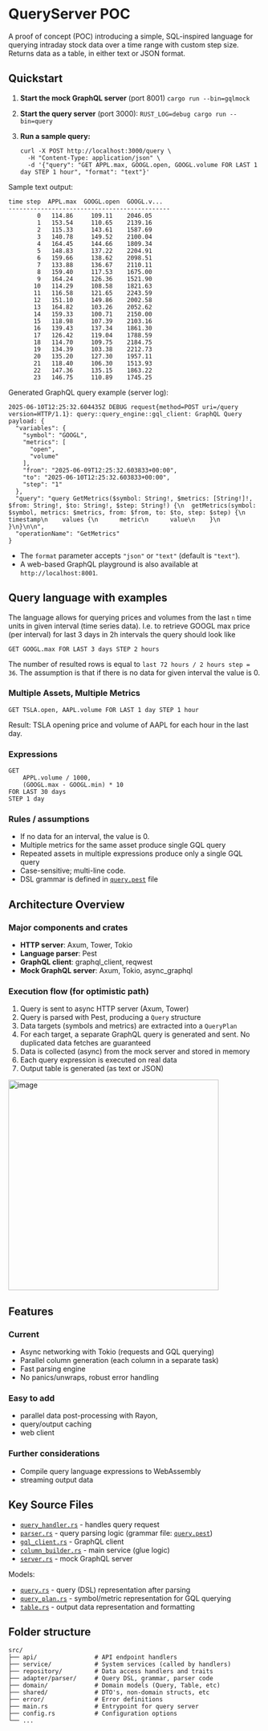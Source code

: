 # QueryServer POC

A proof of concept (POC) introducing a simple, SQL-inspired language for querying intraday stock
data over a time range with custom step size.  Returns data as a table, in either text or JSON format.


## Quickstart

1. **Start the mock GraphQL server** (port 8001)
    ``` cargo run --bin=gqlmock ```

2. **Start the query server** (port 3000):
    ``` RUST_LOG=debug cargo run --bin=query ```

3. **Run a sample query:**
    ```
    curl -X POST http://localhost:3000/query \
      -H "Content-Type: application/json" \
      -d '{"query": "GET APPL.max, GOOGL.open, GOOGL.volume FOR LAST 1 day STEP 1 hour", "format": "text"}'
    ```

Sample text output:

```
time step  APPL.max  GOOGL.open  GOOGL.v...
---------------------------------------------
        0   114.86     109.11    2046.05
        1   153.54     110.65    2139.16
        2   115.33     143.61    1587.69
        3   140.78     149.52    2100.04
        4   164.45     144.66    1809.34
        5   148.83     137.22    2204.91
        6   159.66     138.62    2098.51
        7   133.88     136.67    2110.11
        8   159.40     117.53    1675.00
        9   164.24     126.36    1521.90
       10   114.29     108.58    1821.63
       11   116.58     121.65    2243.59
       12   151.10     149.86    2002.58
       13   164.82     103.26    2052.62
       14   159.33     100.71    2150.00
       15   118.98     107.39    2103.16
       16   139.43     137.34    1861.30
       17   126.42     119.04    1788.59
       18   114.70     109.75    2184.75
       19   134.39     103.38    2212.73
       20   135.20     127.30    1957.11
       21   118.40     106.30    1513.93
       22   147.36     135.15    1863.22
       23   146.75     110.89    1745.25

```

Generated GraphQL query example (server log):

```
2025-06-10T12:25:32.604435Z DEBUG request{method=POST uri=/query version=HTTP/1.1}: query::query_engine::gql_client: GraphQL Query payload: {
  "variables": {
    "symbol": "GOOGL",
    "metrics": [
      "open",
      "volume"
    ],
    "from": "2025-06-09T12:25:32.603833+00:00",
    "to": "2025-06-10T12:25:32.603833+00:00",
    "step": "1"
  },
  "query": "query GetMetrics($symbol: String!, $metrics: [String!]!, $from: String!, $to: String!, $step: String!) {\n  getMetrics(symbol: $symbol, metrics: $metrics, from: $from, to: $to, step: $step) {\n    timestamp\n    values {\n      metric\n      value\n    }\n  }\n}\n\n",
  "operationName": "GetMetrics"
}
```

- The `format` parameter accepts `"json"` or `"text"` (default is `"text"`).
- A web-based GraphQL playground is also available at `http://localhost:8001`.



## Query language with examples

The language allows for querying prices and volumes from the last `n` time units in given interval (time series data).
I.e. to retrieve GOOGL max price (per interval) for last 3 days in 2h intervals the query should look like

```GET GOOGL.max FOR LAST 3 days STEP 2 hours```

The number of resulted rows is equal to `last 72 hours / 2 hours step = 36`.
The assumption is that if there is no data for given interval the value is 0.


### Multiple Assets, Multiple Metrics

```
GET TSLA.open, AAPL.volume FOR LAST 1 day STEP 1 hour
```

Result: TSLA opening price and volume of AAPL for each hour in the last day.


### Expressions

```
GET
    APPL.volume / 1000,
    (GOOGL.max - GOOGL.min) * 10
FOR LAST 30 days
STEP 1 day
```

### Rules / assumptions

- If no data for an interval, the value is 0.
- Multiple metrics for the same asset produce single GQL query
- Repeated assets in multiple expressions produce only a single GQL query
- Case-sensitive; multi-line code.
- DSL grammar is defined in [`query.pest`](src/adapter/parser/query.pest) file



## Architecture Overview

### Major components and crates

- **HTTP server**: Axum, Tower, Tokio
- **Language parser**: Pest
- **GraphQL client**: graphql_client, reqwest
- **Mock GraphQL server**: Axum, Tokio, async_graphql

### Execution flow (for optimistic path)

1. Query is sent to async HTTP server (Axum, Tower)
2. Query is parsed with Pest, producing a `Query` structure
3. Data targets (symbols and metrics) are extracted into a `QueryPlan`
4. For each target, a separate GraphQL query is generated and sent. No duplicated data fetches are
   guaranteed
5. Data is collected (async) from the mock server and stored in memory
6. Each query expression is executed on real data
7. Output table is generated (as text or JSON)

<img width="419" alt="image" src="https://github.com/user-attachments/assets/ad8fc9c3-5703-43f3-beb0-413734a4081e" />


## Features

### Current

- Async networking with Tokio (requests and GQL querying)
- Parallel column generation (each column in a separate task)
- Fast parsing engine
- No panics/unwraps, robust error handling

### Easy to add

- parallel data post-processing with Rayon,
- query/output caching
- web client

### Further considerations
- Compile query language expressions to WebAssembly
- streaming output data


## Key Source Files

- [`query_handler.rs`](src/api/query_handler.rs) - handles query request
- [`parser.rs`](src/adapter/parser/parser.rs) - query parsing logic (grammar file:
[`query.pest`](src/adapter/parser/query.pest))
- [`gql_client.rs`](src/repository/metrics_repository_gql.rs) - GraphQL client
- [`column_builder.rs`](src/service/query_service.rs) - main service (glue logic)
- [`server.rs`](src/gql_server/server.rs) - mock GraphQL server

Models:
- [`query.rs`](src/domain/query.rs) - query (DSL) representation after parsing
- [`query_plan.rs`](src/shared/query_plan.rs) - symbol/metric representation for GQL querying
- [`table.rs`](src/domain/table.rs) - output data representation and formatting

## Folder structure

```
src/
├── api/                # API endpoint handlers
├── service/            # System services (called by handlers)
├── repository/         # Data access handlers and traits
├── adapter/parser/     # Query DSL, grammar, parser code
├── domain/             # Domain models (Query, Table, etc)
├── shared/             # DTO's, non-domain structs, etc
├── error/              # Error definitions
├── main.rs             # Entrypoint for query server
├── config.rs           # Configuration options
└── ...
```
